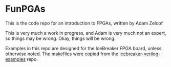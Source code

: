 # FunPGAs

This is the code repo for an introduction to FPGAs, written by Adam Zeloof

This is very much a work in progress, and Adam is very much not an expert, so things may be wrong. Okay, things will be wrong.

Examples in this repo are designed for the IceBreaker FPGA board, unless otherwise noted. The makefiles were copied from the [icebreaker-verilog-examples](https://github.com/icebreaker-fpga/icebreaker-verilog-examples) repo.
